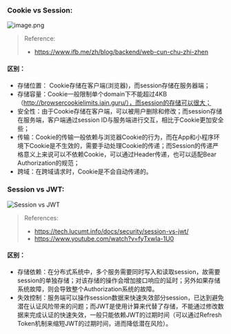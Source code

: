 ### Cookie vs Session:

![image.png](https://upload-images.jianshu.io/upload_images/4694144-52f07fd1dee33743.png?imageMogr2/auto-orient/strip%7CimageView2/2/w/1240)

> Reference: 
>
> - https://www.ifb.me/zh/blog/backend/web-cun-chu-zhi-zhen

#### 区别：

- 存储位置： Cookie存储在客户端(浏览器)，而session存储在服务器端；
- 存储容量：Cookie一般限制单个domain下不能超过4KB（http://browsercookielimits.iain.guru/），而session的存储可以很大；
- 安全性：由于Cookie存储在客户端，可以被用户删除和修改；而session存储在服务端，客户端通过session ID与服务端进行交互，相比于Cookie更加安全些；
- 传输：Cookie的传输一般依赖与浏览器Cookie的行为，而在App和小程序环境下Cookie是不生效的，需要手动处理Cookie的传递；而Session的传递严格意义上来说可以不依赖Cookie，可以通过Header传递，也可以适配Bear Authorization的规范；
- 跨域：在跨域请求时，Cookie是不会自动传递的。





### Session vs JWT:

![Session vs JWT](https://tech.lucumt.info/img/security/session-vs-jwt.gif)

>  References: 
>
> - https://tech.lucumt.info/docs/security/session-vs-jwt/
> - https://www.youtube.com/watch?v=fyTxwIa-1U0

#### 区别：

- 存储依赖：在分布式系统中，多个服务需要同时写入和读取session，故需要session的单独存储；对该存储的操作会增加接口响应的延时；另外如果存储系统故障，则会导致整个Authorization系统的故障。
- 失效控制：服务端可以操作session数据来快速失效部分session，已达到避免潜在认证风险带来的问题；而JWT是使用计算来代替了存储，不能通过修改数据来完成认证的快速失效，一般只能依赖JWT的过期时间（可以通过Refresh Token机制来缩短JWT的过期时间，进而降低潜在风险）。